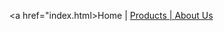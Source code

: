 

<a href="index.html>Home</a> | <a href="products.html">Products | <a href="about.html">About Us</a>
                                                                                      
                                                                                      
                                                                                      
